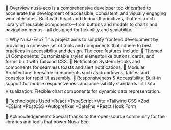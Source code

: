 🧠 Overview
nusa-eco is a comprehensive developer toolkit crafted to accelerate the development of accessible, consistent, and visually engaging web interfaces.
Built with React and Redux UI primitives, it offers a rich library of reusable components—from buttons and modals to charts and navigation menus—all designed for flexibility and scalability.

💡 Why Nusa-Eco?
This project aims to simplify frontend development by providing a cohesive set of tools and components that adhere to best practices in accessibility and design.
The core features include:
🎨 Themed UI Components: Customizable styled elements like buttons, cards, and forms built with Tailwind CSS.
🔔 Notification System: Hooks and components for seamless toasts and alert notifications.
🧩 Modular Architecture: Reusable components such as dropdowns, tables, and consoles for rapid UI assembly.
📱 Responsiveness & Accessibility: Built-in support for mobile responsiveness and accessibility standards.
📊 Data Visualization: Flexible chart components for dynamic data representation.

🧰 Technologies Used
*React
*TypeScript
*Vite
*Tailwind CSS
*Zod
*ESLint
*PostCSS
*Autoprefixer
*DateFns
*React Hook Form

🌱 Acknowledgements
Special thanks to the open-source community for the libraries and tools that power Nusa-Eco.
